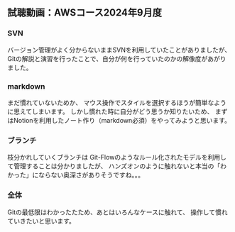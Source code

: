 ## 試聴動画：AWSコース2024年9月度

### SVN
バージョン管理がよく分からないままSVNを利用していたことがありましたが、
Gitの解説と演習を行ったことで、自分が何を行っていたのかの解像度があがりました。

### markdown
まだ慣れていないためか、
マウス操作でスタイルを選択するほうが簡単なように思えてしまいます。
しかし慣れた時に自分がどう思うか知りたいため、
まずはNotionを利用したノート作り（markdown必須）をやってみようと思います。

### ブランチ
枝分かれしていくブランチは
Git-Flowのようなルール化されたモデルを利用して管理することは分かりましたが、
ハンズオンのように触れないと本当の「わかった」にならない奥深さがありそうですね。。。


### 全体
Gitの最低限はわかったたため、あとはいろんなケースに触れて、
操作して慣れていきたいと思います。